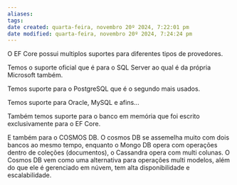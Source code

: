 ```yaml
---
aliases: 
tags: 
date created: quarta-feira, novembro 20º 2024, 7:22:01 pm
date modified: quarta-feira, novembro 20º 2024, 7:24:24 pm
---
```

O EF Core possui multiplos suportes para diferentes tipos de provedores.

Temos o suporte oficial que é para o SQL Server ao qual é da própria Microsoft também.

Temos suporte para o PostgreSQL que é o segundo mais usados.

Temos suporte para Oracle, MySQL e afins...

Também temos suporte para o banco em memória que foi escrito exclusivamente para o EF Core.

E também para o COSMOS DB.
	O cosmos DB se assemelha muito com dois bancos ao mesmo tempo, enquanto o Mongo DB opera com operações dentro de coleções (documentos), o Cassandra opera com multi colunas. O Cosmos DB vem como uma alternativa para operações multi modelos, além do que ele é gerenciado em núvem, tem alta disponibilidade e escalabilidade.